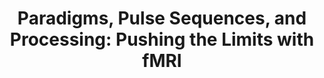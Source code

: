 ---
title: "Paradigms, Pulse Sequences, and Processing: Pushing the Limits with fMRI"
project_id: 
date: 
conference_id: ""
presenters:
   - peter_bandettini
summary: "<p>Neural Information Processing Systems Workshop, Whistler, BC</p>"
file: /assets/presentations/T222.ppt
filename: T222.ppt
layout: presentation
---